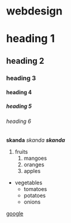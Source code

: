 # webdesign
# heading 1
## heading 2
### heading 3
#### heading 4
##### heading 5
###### heading 6
**skanda**
*skanda*
***skanda***

1. fruits
    1. mangoes
    2. oranges
    3. apples
    
* vegetables
    * tomatoes    
    * potatoes
    * onions
    
[google](google.com)
